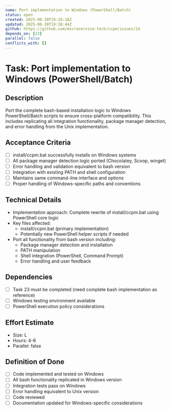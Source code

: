 ```yaml
---
name: Port implementation to Windows (PowerShell/Batch)
status: open
created: 2025-08-30T19:29:18Z
updated: 2025-08-30T19:38:44Z
github: https://github.com/microservice-tech/ccpm/issues/24
depends_on: [23]
parallel: false
conflicts_with: []
---
```


# Task: Port implementation to Windows (PowerShell/Batch)

## Description
Port the complete bash-based installation logic to Windows PowerShell/Batch scripts to ensure cross-platform compatibility. This includes replicating all integration functionality, package manager detection, and error handling from the Unix implementation.

## Acceptance Criteria
- [ ] install/ccpm.bat successfully installs on Windows systems
- [ ] All package manager detection logic ported (Chocolatey, Scoop, winget)
- [ ] Error handling and validation equivalent to bash version
- [ ] Integration with existing PATH and shell configuration
- [ ] Maintains same command-line interface and options
- [ ] Proper handling of Windows-specific paths and conventions

## Technical Details
- Implementation approach: Complete rewrite of install/ccpm.bat using PowerShell core logic
- Key files affected:
  - install/ccpm.bat (primary implementation)
  - Potentially new PowerShell helper scripts if needed
- Port all functionality from bash version including:
  - Package manager detection and installation
  - PATH manipulation
  - Shell integration (PowerShell, Command Prompt)
  - Error handling and user feedback

## Dependencies
- [ ] Task 23 must be completed (need complete bash implementation as reference)
- [ ] Windows testing environment available
- [ ] PowerShell execution policy considerations

## Effort Estimate
- Size: L
- Hours: 4-6
- Parallel: false

## Definition of Done
- [ ] Code implemented and tested on Windows
- [ ] All bash functionality replicated in Windows version
- [ ] Integration tests pass on Windows
- [ ] Error handling equivalent to Unix version
- [ ] Code reviewed
- [ ] Documentation updated for Windows-specific considerations
